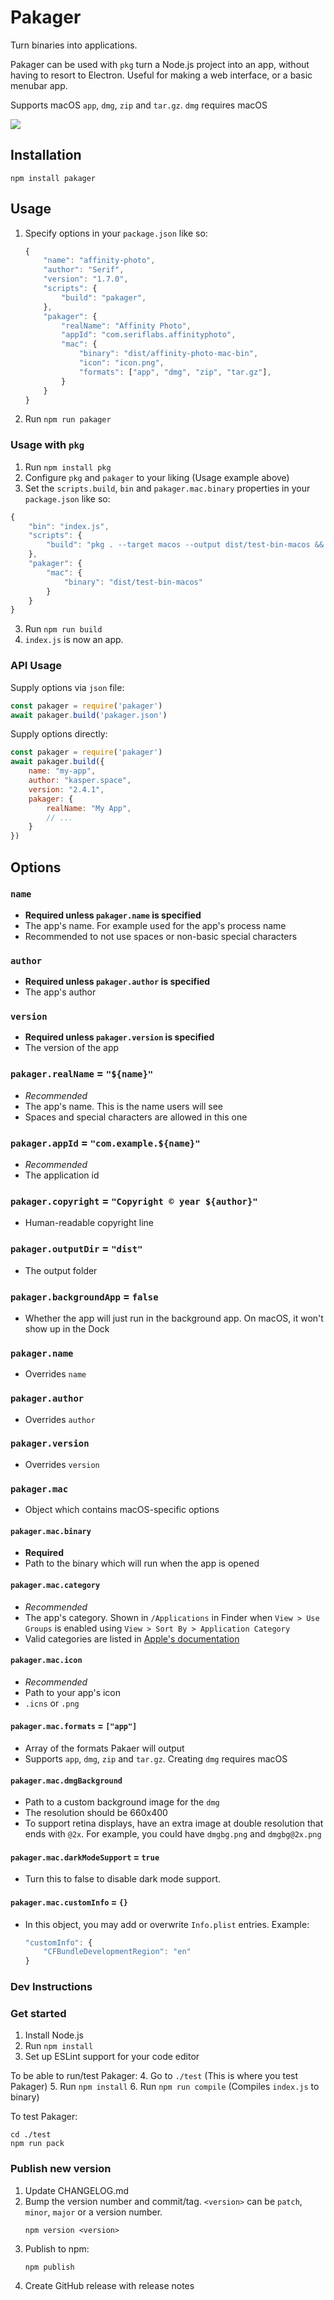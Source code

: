 # Pakager

Turn binaries into applications.

Pakager can be used with `pkg` turn a Node.js project into an app, without having to resort to Electron. Useful for making a web interface, or a basic menubar app.

Supports macOS `app`, `dmg`, `zip` and `tar.gz`. `dmg` requires macOS

<img src="./cli-demo.gif">

## Installation
```
npm install pakager
```

## Usage
1. Specify options in your `package.json` like so:
    ```js
    {
        "name": "affinity-photo",
        "author": "Serif",
        "version": "1.7.0",
        "scripts": {
            "build": "pakager",
        },
        "pakager": {
            "realName": "Affinity Photo",
            "appId": "com.seriflabs.affinityphoto",
            "mac": {
                "binary": "dist/affinity-photo-mac-bin",
                "icon": "icon.png",
                "formats": ["app", "dmg", "zip", "tar.gz"],
            }
        }
    }
    ```
2. Run `npm run pakager`

### Usage with `pkg`
1. Run `npm install pkg`
2. Configure `pkg` and `pakager` to your liking (Usage example above)
2. Set the `scripts.build`, `bin` and `pakager.mac.binary` properties in your `package.json` like so:
```js
{
    "bin": "index.js",
    "scripts": {
        "build": "pkg . --target macos --output dist/test-bin-macos && pakager"
    },
    "pakager": {
        "mac": {
            "binary": "dist/test-bin-macos"
        }
    }
}
```
3. Run `npm run build`
4. `index.js` is now an app.


### API Usage

Supply options via `json` file:

```js
const pakager = require('pakager')
await pakager.build('pakager.json')
```

Supply options directly:
```js
const pakager = require('pakager')
await pakager.build({
    name: "my-app",
    author: "kasper.space",
    version: "2.4.1",
    pakager: {
        realName: "My App",
        // ...
    }
})
```

## Options

### `name`
- **Required unless `pakager.name` is specified**
- The app's name. For example used for the app's process name
- Recommended to not use spaces or non-basic special characters

### `author`
- **Required unless `pakager.author` is specified**
- The app's author

### `version`
- **Required unless `pakager.version` is specified**
- The version of the app

### `pakager.realName` = `"${name}"`
- *Recommended*
- The app's name. This is the name users will see
- Spaces and special characters are allowed in this one

### `pakager.appId` = `"com.example.${name}"`
- *Recommended*
- The application id

### `pakager.copyright` = `"Copyright © year ${author}"`
- Human-readable copyright line

### `pakager.outputDir` = `"dist"`
- The output folder

### `pakager.backgroundApp` = `false`
- Whether the app will just run in the background app. On macOS, it won't show up in the Dock

### `pakager.name`
- Overrides `name`

### `pakager.author`
- Overrides `author`

### `pakager.version`
- Overrides `version`

### `pakager.mac`
- Object which contains macOS-specific options

#### `pakager.mac.binary`
- **Required**
- Path to the binary which will run when the app is opened

#### `pakager.mac.category`
- *Recommended*
- The app's category. Shown in `/Applications` in Finder when `View > Use Groups` is enabled using `View > Sort By > Application Category`
- Valid categories are listed in [Apple's documentation](https://developer.apple.com/library/archive/documentation/General/Reference/InfoPlistKeyReference/Articles/LaunchServicesKeys.html#//apple_ref/doc/uid/TP40009250-SW8)

#### `pakager.mac.icon`
- *Recommended*
- Path to your app's icon
- `.icns` or `.png`

#### `pakager.mac.formats` = `["app"]`
- Array of the formats Pakaer will output
- Supports `app`, `dmg`, `zip` and `tar.gz`. Creating `dmg` requires macOS

#### `pakager.mac.dmgBackground`
- Path to a custom background image for the `dmg`
- The resolution should be 660x400
- To support retina displays, have an extra image at double resolution that ends with `@2x`. For example, you could have `dmgbg.png` and `dmgbg@2x.png`

#### `pakager.mac.darkModeSupport` = `true`
- Turn this to false to disable dark mode support.

#### `pakager.mac.customInfo` = `{}`
- In this object, you may add or overwrite `Info.plist` entries. Example:
    ```js
    "customInfo": {
        "CFBundleDevelopmentRegion": "en"
    }
    ```

### Dev Instructions

### Get started
1. Install Node.js
2. Run `npm install`
3. Set up ESLint support for your code editor

To be able to run/test Pakager:
4. Go to `./test` (This is where you test Pakager)
5. Run `npm install`
6. Run `npm run compile` (Compiles `index.js` to binary)

To test Pakager:
```
cd ./test
npm run pack
```

### Publish new version
1. Update CHANGELOG.md
2. Bump the version number and commit/tag. `<version>` can be `patch`, `minor`, `major` or a version number.
    ```
    npm version <version>
    ```
5. Publish to npm:
    ```
    npm publish
    ```
6. Create GitHub release with release notes
